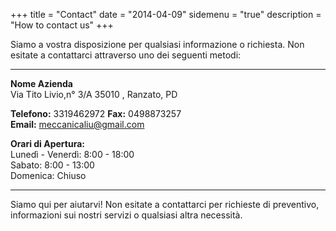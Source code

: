 +++
title = "Contact"
date = "2014-04-09"
sidemenu = "true"
description = "How to contact us"
+++

Siamo a vostra disposizione per qualsiasi informazione o richiesta. Non esitate a contattarci attraverso uno dei seguenti metodi:

----------

**Nome Azienda**  
Via Tito Livio,n° 3/A
35010 , Ranzato, PD

**Telefono:** 3319462972
**Fax:** 0498873257  
**Email:** meccanicaliu@gmail.com

**Orari di Apertura:**  
Lunedì - Venerdì: 8:00 - 18:00  
Sabato: 8:00 - 13:00  
Domenica: Chiuso


----------

Siamo qui per aiutarvi! Non esitate a contattarci per richieste di preventivo, informazioni sui nostri servizi o qualsiasi altra necessità.

